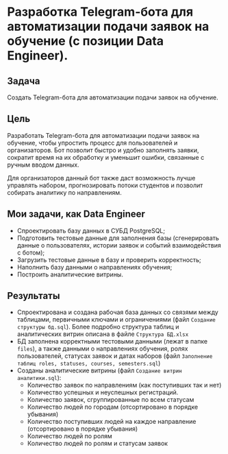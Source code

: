 # Разработка Telegram-бота для автоматизации подачи заявок на обучение (с позиции Data Engineer).

## Задача
Создать Telegram-бота для автоматизации подачи заявок на обучение.

## Цель
Разработать Telegram-бота для автоматизации подачи заявок на обучение, чтобы упростить процесс для пользователей и организаторов. Бот позволит быстро и удобно заполнять заявки, сократит время на их обработку и уменьшит ошибки, связанные с ручным вводом данных.

Для организаторов данный бот также даст возможность лучше управлять набором, прогнозировать потоки студентов и позволит собирать аналитику по направлениям.

## Мои задачи, как Data Engineer
- Спроектировать базу данных в СУБД PostgreSQL;
- Подготовить тестовые данные для заполнения базы (сгенерировать данные о пользователях, истории заявок и событий взаимодействия с ботом);
- Загрузить тестовые данные в базу и проверить корректность;
- Наполнить базу данными о направлениях обучения;
- Построить аналитические витрины.

## Результаты
- Спроектирована и создана рабочая база данных со связями между таблицами, первичными ключами и ограничениями (файл `Создание структуры бд.sql`). Более подробно структура таблиц и аналитических витрин описана в файле `Структура БД.xlsx`
- БД заполнена корректными тестовыми данными (лежат в папке `files`), а также данными о направлениях обучения, ролях пользователей, статусах заявок и датах наборов (файл `Заполнение таблиц roles, statuses, courses, semesters.sql`)
- Созданы аналитические витрины (файл `Создание витрин аналитики.sql`):
  - Количество заявок по направлениям (как поступивших так и нет)
  - Количество успешных и неуспешных регистраций.
  - Количество заявок, сгруппированные по всем статусам
  - Количество людей по городам (отсортировано в порядке убывания)
  - Количество поступивших людей на каждое направление (отсортировано в порядке убывания)
  - Количество людей по ролям
  - Количество людей по ролям и статусам заявок
